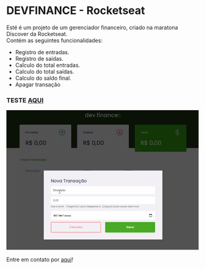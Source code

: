 # DEVFINANCE - Rocketseat

<p>Esté é um projeto de um gerenciador financeiro, criado na maratona Discover da Rocketseat.</br>
Contém as seguintes funcionalidades:</p>

<ul>
    <li>Registro de entradas.</li>
    <li>Registro de saídas.</li>
    <li>Calculo do total entradas.</li>
    <li>Calculo do total saídas.</li>
    <li>Calculo do saldo final.</li>
    <li>Apagar transação</li>
</ul>

<h3>TESTE <a href="https://seileremerson.github.io/devfinance/" target="_blank">AQUI</a></h3>
<img src="github/devfinance.gif" alt="Demonstração Pomodoro">

<p>Entre em contato por <a href="https://www.linkedin.com/in/seileremerson/" target="_blank">aqui</a>!</p>
 